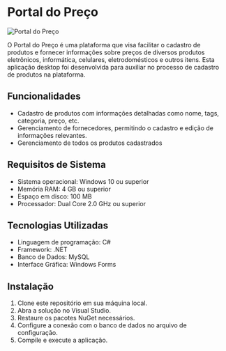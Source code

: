 # Portal do Preço

![Portal do Preço](https://i.imgur.com/OR8fISb.png)

O Portal do Preço é uma plataforma que visa facilitar o cadastro de produtos e fornecer informações sobre preços de diversos produtos eletrônicos, informática, celulares, eletrodomésticos e outros itens. Esta aplicação desktop foi desenvolvida para auxiliar no processo de cadastro de produtos na plataforma.

## Funcionalidades

- Cadastro de produtos com informações detalhadas como nome, tags, categoria, preço, etc.
- Gerenciamento de fornecedores, permitindo o cadastro e edição de informações relevantes.
- Gerenciamento de todos os produtos cadastrados

## Requisitos de Sistema

- Sistema operacional: Windows 10 ou superior
- Memória RAM: 4 GB ou superior
- Espaço em disco: 100 MB
- Processador: Dual Core 2.0 GHz ou superior

## Tecnologias Utilizadas

- Linguagem de programação: C#
- Framework: .NET
- Banco de Dados: MySQL
- Interface Gráfica: Windows Forms

## Instalação

1. Clone este repositório em sua máquina local.
2. Abra a solução no Visual Studio.
3. Restaure os pacotes NuGet necessários.
4. Configure a conexão com o banco de dados no arquivo de configuração.
5. Compile e execute a aplicação.
